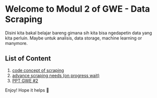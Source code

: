 # Welcome to Modul 2 of GWE - Data Scraping
Disini kita bakal belajar bareng gimana sih kita bisa ngedapetin data yang kita perluin. Maybe untuk analisis, data storage, machine learning or manymore.

## List of Content
1. [code concept of scraping](scraping-concept.py)
2. [advance scraping needs (on progress wait)]()
3. [PPT GWE #2](https://drive.google.com/file/d/1DFfZlub_CeU-l72qGeI-lZ-nwWzFAbvh/view?usp=drive_link)


Enjoy! Hope it helps 🍻